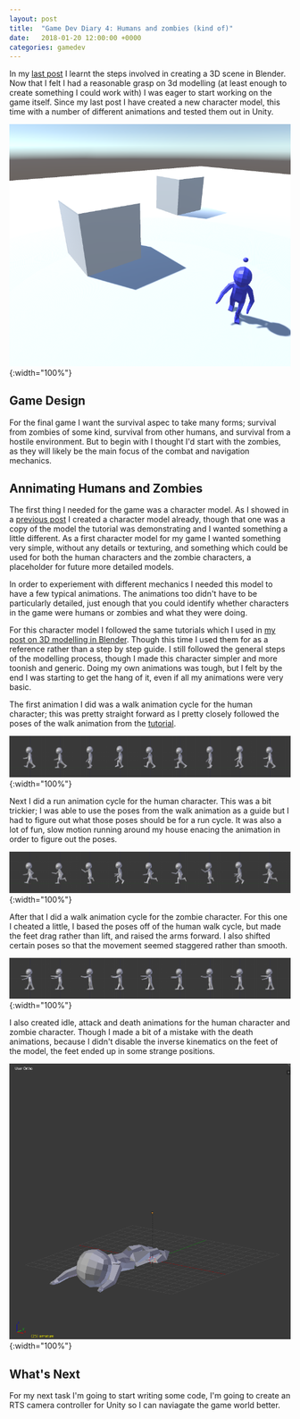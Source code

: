 ```yaml
---
layout: post
title:  "Game Dev Diary 4: Humans and zombies (kind of)"
date:   2018-01-20 12:00:00 +0000
categories: gamedev
---
```


In my [last post][previous-post] I learnt the steps involved in creating a 3D scene in Blender. Now that I felt I had a reasonable grasp on 3d modelling (at least enough to create something I could work with) I was eager to start working on the game itself. Since my last post I have created a new character model, this time with a number of different animations and tested them out in Unity.

![alt text](https://github.com/AerialMantis/aerialmantis.github.io/raw/master/images/game-dev-diary-4/animations-in-unity.png "Human walk animation in Unity"){:width="100%"}

## Game Design

For the final game I want the survival aspec to take many forms; survival from zombies of some kind, survival from other humans, and survival from a hostile environment. But to begin with I thought I'd start with the zombies, as they will likely be the main focus of the combat and navigation mechanics.

## Annimating Humans and Zombies

The first thing I needed for the game was a character model. As I showed in a [previous post][post-on-3d-modelling] I created a character model already, though that one was a copy of the model the tutorial was demonstrating and I wanted something a little different. As a first character model for my game I wanted something very simple, without any details or texturing, and something which could be used for both the human characters and the zombie characters, a placeholder for future more detailed models.

In order to experiement with different mechanics I needed this model to have a few typical animations. The animations too didn't have to be particularly detailed, just enough that you could identify whether characters in the game were humans or zombies and what they were doing.

For this character model I followed the same tutorials which I used in [my post on 3D modelling in Blender][post-on-3d-modelling]. Though this time I used them for as a reference rather than a step by step guide. I still followed the general steps of the modelling process, though I made this character simpler and more toonish and generic. Doing my own animations was tough, but I felt by the end I was starting to get the hang of it, even if all my animations were very basic.

The first animation I did was a walk animation cycle for the human character; this was pretty straight forward as I pretty closely followed the poses of the walk animation from the [tutorial][animation-tutorial].

![alt text](https://github.com/AerialMantis/aerialmantis.github.io/raw/master/images/game-dev-diary-4/human-walk.png "Human walk animation cycle"){:width="100%"}

Next I did a run animation cycle for the human character. This was a bit trickier; I was able to use the poses from the walk animation as a guide but I had to figure out what those poses should be for a run cycle. It was also a lot of fun, slow motion running around my house enacing the animation in order to figure out the poses.

![alt text](https://github.com/AerialMantis/aerialmantis.github.io/raw/master/images/game-dev-diary-4/human-run.png "Human run animation cycle"){:width="100%"}

After that I did a walk animation cycle for the zombie character. For this one I cheated a little, I based the poses off of the human walk cycle, but made the feet drag rather than lift, and raised the arms forward. I also shifted certain poses so that the movement seemed staggered rather than smooth.

![alt text](https://github.com/AerialMantis/aerialmantis.github.io/raw/master/images/game-dev-diary-4/zombie-walk.png "Zombie walk animation cycle"){:width="100%"}

I also created idle, attack and death animations for the human character and zombie character. Though I made a bit of a mistake with the death animations, because I didn't disable the inverse kinematics on the feet of the model, the feet ended up in some strange positions.

![alt text](https://github.com/AerialMantis/aerialmantis.github.io/raw/master/images/game-dev-diary-4/human-die.png "Human death animation"){:width="100%"}

## What's Next

For my next task I'm going to start writing some code, I'm going to create an RTS camera controller for Unity so I can naviagate the game world better.

[previous-post]: http://www.aerialmantis.co.uk/blog/2017/11/17/game-dev-diary-3/
[post-on-3d-modelling]: http://www.aerialmantis.co.uk/blog/2017/04/16/game-dev-diary-2/
[animation-tutorial]: https://www.youtube.com/watch?v=DuUWxUitJos